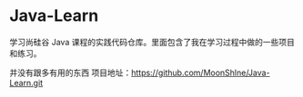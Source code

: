 # Java-Learn

学习尚硅谷 Java 课程的实践代码仓库。里面包含了我在学习过程中做的一些项目和练习。

并没有跟多有用的东西
项目地址：https://github.com/MoonShlne/Java-Learn.git

